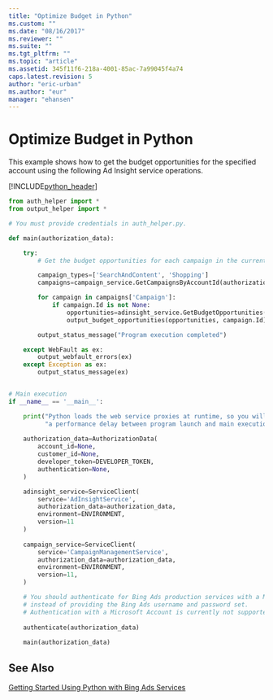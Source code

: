 ```yaml
---
title: "Optimize Budget in Python"
ms.custom: ""
ms.date: "08/16/2017"
ms.reviewer: ""
ms.suite: ""
ms.tgt_pltfrm: ""
ms.topic: "article"
ms.assetid: 345f11f6-218a-4001-85ac-7a99045f4a74
caps.latest.revision: 5
author: "eric-urban"
ms.author: "eur"
manager: "ehansen"
---
```

# Optimize Budget in Python
This example shows how to get the budget opportunities for the specified account using the following Ad Insight service operations.

[!INCLUDE[python_header](../../concepts/code-examples/includes/python-header.md)]

```python
from auth_helper import *
from output_helper import *

# You must provide credentials in auth_helper.py.

def main(authorization_data): 

    try:
        # Get the budget opportunities for each campaign in the current authenticated account.

        campaign_types=['SearchAndContent', 'Shopping']
        campaigns=campaign_service.GetCampaignsByAccountId(authorization_data.account_id, campaign_types)

        for campaign in campaigns['Campaign']:
            if campaign.Id is not None:
                opportunities=adinsight_service.GetBudgetOpportunities(campaign.Id)
                output_budget_opportunities(opportunities, campaign.Id)

        output_status_message("Program execution completed")

    except WebFault as ex:
        output_webfault_errors(ex)
    except Exception as ex:
        output_status_message(ex)


# Main execution
if __name__ == '__main__':

    print("Python loads the web service proxies at runtime, so you will observe " \
          "a performance delay between program launch and main execution...\n")
    
    authorization_data=AuthorizationData(
        account_id=None,
        customer_id=None,
        developer_token=DEVELOPER_TOKEN,
        authentication=None,
    )

    adinsight_service=ServiceClient(
        service='AdInsightService', 
        authorization_data=authorization_data, 
        environment=ENVIRONMENT,
        version=11
    )
    
    campaign_service=ServiceClient(
        service='CampaignManagementService', 
        authorization_data=authorization_data, 
        environment=ENVIRONMENT,
        version=11,
    )

    # You should authenticate for Bing Ads production services with a Microsoft Account, 
    # instead of providing the Bing Ads username and password set. 
    # Authentication with a Microsoft Account is currently not supported in Sandbox.
        
    authenticate(authorization_data)
        
    main(authorization_data)
```

## See Also
[Getting Started Using Python with Bing Ads Services](../../concepts/get-started/getting-started-using-python-with-bing-ads-services.md)  
